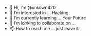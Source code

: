 - 👋 Hi, I’m @unkown420
- 👀 I’m interested in ... Hacking
- 🌱 I’m currently learning ... Your Future
- 💞️ I’m looking to collaborate on ...
- 📫 How to reach me ... just leave it

<!---
unkown420/unkown420 is a ✨ special ✨ repository because its `README.md` (this file) appears on your GitHub profile.
You can click the Preview link to take a look at your changes.
--->
